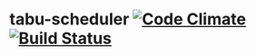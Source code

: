 # tabu-scheduler [![Code Climate](https://codeclimate.com/github/mhib/tabu-scheduler/badges/gpa.svg)](https://codeclimate.com/github/mhib/tabu-scheduler)[![Build Status](https://travis-ci.org/mhib/tabu-scheduler.svg?branch=master)](https://travis-ci.org/mhib/tabu-scheduler)

